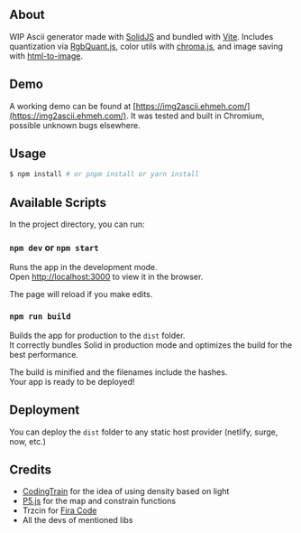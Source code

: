 ## About

WIP Ascii generator made with [SolidJS](https://solidjs.com/) and bundled with [Vite](https://vitejs.dev/). Includes quantization via [RgbQuant.js](https://github.com/leeoniya/RgbQuant.js/), color utils with [chroma.js](https://github.com/gka/chroma.js/), and image saving with [html-to-image](https://github.com/bubkoo/html-to-image).

## Demo

A working demo can be found at [https://img2ascii.ehmeh.com/](https://img2ascii.ehmeh.com/). It was tested and built in Chromium, possible unknown bugs elsewhere.

## Usage

```bash
$ npm install # or pnpm install or yarn install
```

## Available Scripts

In the project directory, you can run:

### `npm dev` or `npm start`

Runs the app in the development mode.<br>
Open [http://localhost:3000](http://localhost:3000) to view it in the browser.

The page will reload if you make edits.<br>

### `npm run build`

Builds the app for production to the `dist` folder.<br>
It correctly bundles Solid in production mode and optimizes the build for the best performance.

The build is minified and the filenames include the hashes.<br>
Your app is ready to be deployed!

## Deployment

You can deploy the `dist` folder to any static host provider (netlify, surge, now, etc.)

## Credits

- [CodingTrain](http//thecodingtrain.com/challenges/166-image-to-ascii) for the idea of using density based on light
- [P5.js](https://p5js.org/) for the map and constrain functions
- Trzcin for [Fira Code](https://github.com/Trzcin/Fira-Code-Nerd)
- All the devs of mentioned libs
